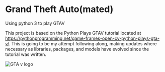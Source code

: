 # Grand Theft Auto(mated)
 Using python 3 to play GTAV

 This project is based on the Python Plays GTAV tutorial located at https://pythonprogramming.net/game-frames-open-cv-python-plays-gta-v/. This is going to be my attempt following along, making updates where necessary as libraries, packages, and models have evolved since the tutorial was written.

![GTA v logo](https://media.playstation.com/is/image/SCEA/gtav-v-listing-thumb-01-ps4-us-12sep14?$Icon$)
